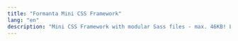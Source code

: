 ```yaml
---
title: "Formanta Mini CSS Framework"
lang: "en"
description: "Mini CSS Framework with modular Sass files - max. 46KB! Low-level OOCSS framework which includes most important components for fast development."
---
```

